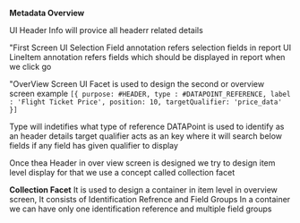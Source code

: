**Metadata Overview**

UI Header Info will provice all headerr related details

"First Screen
UI Selection Field annotation refers selection fields in report
UI LineItem annotation refers fields which should be displayed in report when we click go

"OverView Screen
UI Facet is used to design the second or overview screen
example 
`[{
              purpose: #HEADER,
              type : #DATAPOINT_REFERENCE,
              label : 'Flight Ticket Price',
              position: 10,
              targetQualifier: 'price_data'
              }]`

Type will indetifies what type of reference DATAPoint is used to identify as an header details
target qualifier acts as an key where it will search below fields if any field has given qualifier to display

Once thea Header in over view screen is designed we try to design item level display for that we use a concept called collection facet

**Collection Facet**
It is used to design a container in item level in overview screen,
It consists of Identification Refrence and Field Groups
In a container we can have only one identification reference and multiple field groups 

              
